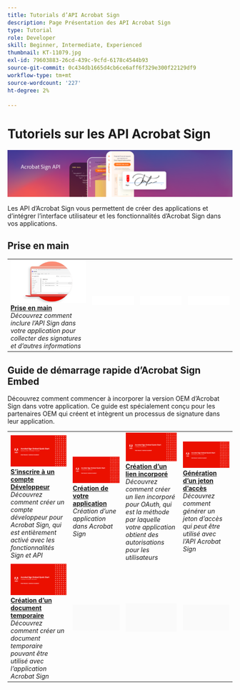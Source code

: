```yaml
---
title: Tutorials d’API Acrobat Sign
description: Page Présentation des API Acrobat Sign
type: Tutorial
role: Developer
skill: Beginner, Intermediate, Experienced
thumbnail: KT-11079.jpg
exl-id: 79603883-26cd-439c-9cfd-6178c4544b93
source-git-commit: 0c434db1665d4cb6ce6aff6f329e300f22129df9
workflow-type: tm+mt
source-wordcount: '227'
ht-degree: 2%

---
```


# Tutoriels sur les API Acrobat Sign

![Bannière API Acrobat Sign](../assets/acrobatsignhero.png)

Les API d’Acrobat Sign vous permettent de créer des applications et d’intégrer l’interface utilisateur et les fonctionnalités d’Acrobat Sign dans vos applications.

## Prise en main

<table style="table-layout:fixed">
<tr>
   <td>
    <a href="signapi.md">
      <img alt="Prise en main" src="assets/GSASAPI_thumb.png" />
    </a>
    <div>
    <a href="signapi.md"><strong>Prise en main</strong></a>
    </div>
    <em>Découvrez comment inclure l’API Sign dans votre application pour collecter des signatures et d’autres informations</em>
    <br>
  </td>
  <td>
    <img alt="Espaceur" src="../assets/WhiteBanner_Placeholder.png" />
    <div>
    <br>
  </td>
  <td>
    <img alt="Espaceur" src="../assets/WhiteBanner_Placeholder.png" />
    <div>
    <br>
  </td>
  <td>
    <img alt="Espaceur" src="../assets/WhiteBanner_Placeholder.png" />
    <div>
    <br>
  </td>
</tr>
</table>

## Guide de démarrage rapide d’Acrobat Sign Embed

Découvrez comment commencer à incorporer la version OEM d’Acrobat Sign dans votre application. Ce guide est spécialement conçu pour les partenaires OEM qui créent et intègrent un processus de signature dans leur application.

<table style="table-layout:fixed">
<tr>
 <td>
   <a href="sign-up-developer-account.md">
      <img alt="S’inscrire à un compte Développeur" src="assets/Signingup_1280.png" />
   </a>
    <div>
   <a href="sign-up-developer-account.md"><strong>S’inscrire à un compte Développeur</strong></a>
    </div>
    <em>Découvrez comment créer un compte développeur pour Acrobat Sign, qui est entièrement activé avec les fonctionnalités Sign et API</em>
    <br>
  </td>
  <td>
   <a href="creating-your-application.md">
      <img alt="Création de votre application" src="assets/Creatingyourapplication_1280.png" />
   </a>
    <div>
   <a href="creating-your-application.md"><strong>Création de votre application</strong></a>
    </div>
    <em>Création d’une application dans Acrobat Sign</em>
    <br>
  </td>
   <td>
   <a href="creating-an-embed-link.md">
      <img alt="Création d’un lien incorporé" src="assets/Creatinganembedlink_1280.png" />
   </a>
    <div>
   <a href="creating-an-embed-link.md"><strong>Création d’un lien incorporé</strong></a>
    </div>
    <em>Découvrez comment créer un lien incorporé pour OAuth, qui est la méthode par laquelle votre application obtient des autorisations pour les utilisateurs</em>
    <br>
  </td>
  <td>
   <a href="generating-an-access-token.md">
      <img alt="Génération d’un jeton d’accès" src="assets/Generatingyouraccesstoken_1280.png" />
   </a>
    <div>
   <a href="generating-an-access-token.md"><strong>Génération d’un jeton d’accès</strong></a>
    </div>
    <em>Découvrez comment générer un jeton d’accès qui peut être utilisé avec l’API Acrobat Sign</em>
    <br>
  </td>
</tr>
<tr>
  <td>
   <a href="creating-a-transient-document.md">
      <img alt="Création d’un document temporaire" src="assets/Creatingatransientdocument_1280.png" />
   </a>
    <div>
   <a href="creating-a-transient-document.md"><strong>Création d’un document temporaire</strong></a>
    </div>
    <em>Découvrez comment créer un document temporaire pouvant être utilisé avec l’application Acrobat Sign</em>
    <br>
  </td>
  <td>
    <img alt="Espaceur" src="../assets/GrayBanner_Placeholder.png" />
    <div>
    <br>
  </td>
   <td>
    <img alt="Espaceur" src="../assets/GrayBanner_Placeholder.png" />
    <div>
    <br>
  </td>
  <td>
    <img alt="Espaceur" src="../assets/GrayBanner_Placeholder.png" />
    <div>
    <br>
  </td>
</tr>
</table>
